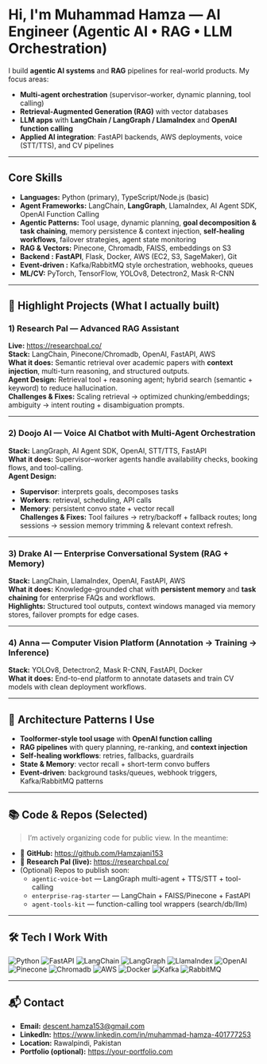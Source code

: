# Hi, I'm Muhammad Hamza — AI Engineer (Agentic AI • RAG • LLM Orchestration)

I build **agentic AI systems** and **RAG** pipelines for real-world products. My focus areas:
- **Multi-agent orchestration** (supervisor–worker, dynamic planning, tool calling)
- **Retrieval-Augmented Generation (RAG)** with vector databases
- **LLM apps** with **LangChain / LangGraph / LlamaIndex** and **OpenAI function calling**
- **Applied AI integration**: FastAPI backends, AWS deployments, voice (STT/TTS), and CV pipelines

---

## Core Skills 
- **Languages:** Python (primary), TypeScript/Node.js (basic)
- **Agent Frameworks:** LangChain, **LangGraph**, LlamaIndex, AI Agent SDK, OpenAI Function Calling  
- **Agentic Patterns:** Tool usage, dynamic planning, **goal decomposition & task chaining**, memory persistence & context injection, **self-healing workflows**, failover strategies, agent state monitoring
- **RAG & Vectors:** Pinecone, Chromadb, FAISS, embeddings on S3
- **Backend :** **FastAPI**, Flask, Docker, AWS (EC2, S3, SageMaker), Git
- **Event-driven :** Kafka/RabbitMQ style orchestration, webhooks, queues
- **ML/CV:** PyTorch, TensorFlow, YOLOv8, Detectron2, Mask R-CNN

---

## 🚀 Highlight Projects (What I actually built)

### 1) Research Pal — Advanced **RAG** Assistant  
**Live:** https://researchpal.co/  
**Stack:** LangChain, Pinecone/Chromadb, OpenAI, FastAPI, AWS  
**What it does:** Semantic retrieval over academic papers with **context injection**, multi-turn reasoning, and structured outputs.  
**Agent Design:** Retrieval tool + reasoning agent; hybrid search (semantic + keyword) to reduce hallucination.  
**Challenges & Fixes:** Scaling retrieval → optimized chunking/embeddings; ambiguity → intent routing + disambiguation prompts.

---

### 2) Doojo AI — **Voice AI** Chatbot with **Multi-Agent Orchestration**  
**Stack:** LangGraph, AI Agent SDK, OpenAI, STT/TTS, FastAPI  
**What it does:** Supervisor–worker agents handle availability checks, booking flows, and tool-calling.  
**Agent Design:**  
- **Supervisor**: interprets goals, decomposes tasks  
- **Workers**: retrieval, scheduling, API calls  
- **Memory**: persistent convo state + vector recall  
**Challenges & Fixes:** Tool failures → retry/backoff + fallback routes; long sessions → session memory trimming & relevant context refresh.

---

### 3) Drake AI — Enterprise Conversational System (**RAG + Memory**)  
**Stack:** LangChain, LlamaIndex, OpenAI, FastAPI, AWS  
**What it does:** Knowledge-grounded chat with **persistent memory** and **task chaining** for enterprise FAQs and workflows.  
**Highlights:** Structured tool outputs, context windows managed via memory stores, failover prompts for edge cases.

---

### 4) Anna — Computer Vision Platform (Annotation → Training → Inference)  
**Stack:** YOLOv8, Detectron2, Mask R-CNN, FastAPI, Docker  
**What it does:** End-to-end platform to annotate datasets and train CV models with clean deployment workflows.  

---

## 🧠 Architecture Patterns I Use
- **Toolformer-style tool usage** with **OpenAI function calling**  
- **RAG pipelines** with query planning, re-ranking, and **context injection**  
- **Self-healing workflows**: retries, fallbacks, guardrails
- **State & Memory**: vector recall + short-term convo buffers  
- **Event-driven**: background tasks/queues, webhook triggers, Kafka/RabbitMQ patterns 

---

## 📚 Code & Repos (Selected)
> I’m actively organizing code for public view. In the meantime:
- 🔗 **GitHub:** https://github.com/Hamzajani153  
- 🔗 **Research Pal (live):** https://researchpal.co/  
- (Optional) Repos to publish soon:
  - `agentic-voice-bot` — LangGraph multi-agent + TTS/STT + tool-calling
  - `enterprise-rag-starter` — LangChain + FAISS/Pinecone + FastAPI
  - `agent-tools-kit` — function-calling tool wrappers (search/db/llm)

---

## 🛠️ Tech I Work With

![Python](https://img.shields.io/badge/Python-3776AB?logo=python&logoColor=white)
![FastAPI](https://img.shields.io/badge/FastAPI-009688?logo=fastapi&logoColor=white)
![LangChain](https://img.shields.io/badge/LangChain-0B3B61?logo=chainlink&logoColor=white)
![LangGraph](https://img.shields.io/badge/LangGraph-222222?logo=graphql&logoColor=white)
![LlamaIndex](https://img.shields.io/badge/LlamaIndex-1B6AC6?logo=semantic-web&logoColor=white)
![OpenAI](https://img.shields.io/badge/OpenAI-412991?logo=openai&logoColor=white)
![Pinecone](https://img.shields.io/badge/Pinecone-0A6A90?logo=pine64&logoColor=white)
![Chromadb](https://img.shields.io/badge/FAISS-20232A?logo=databricks&logoColor=white)
![AWS](https://img.shields.io/badge/AWS-232F3E?logo=amazon-aws&logoColor=white)
![Docker](https://img.shields.io/badge/Docker-2496ED?logo=docker&logoColor=white)
![Kafka](https://img.shields.io/badge/Kafka-231F20?logo=apachekafka&logoColor=white)
![RabbitMQ](https://img.shields.io/badge/RabbitMQ-FF6600?logo=rabbitmq&logoColor=white)

---

## 📬 Contact
- **Email:** descent.hamza153@gmail.com  
- **LinkedIn:** https://www.linkedin.com/in/muhammad-hamza-401777253  
- **Location:** Rawalpindi, Pakistan  
- **Portfolio (optional):** https://your-portfolio.com
